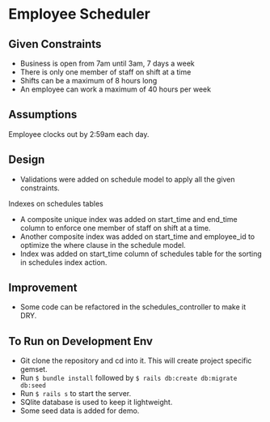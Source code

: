 # Employee Scheduler

## Given Constraints
* Business is open from 7am until 3am, 7 days a week
* There is only one member of staff on shift at a time
* Shifts can be a maximum of 8 hours long
* An employee can work a maximum of 40 hours per week

## Assumptions
Employee clocks out by 2:59am each day.

## Design
* Validations were added on schedule model to apply all the given constraints.

Indexes on schedules tables
* A composite unique index was added on start_time and end_time column to enforce one member of staff on shift at a time.
* Another composite index was added on start_time and employee_id to optimize the where clause in the schedule model.
* Index was added on start_time column of schedules table for the sorting in schedules index action.

## Improvement
* Some code can be refactored in the schedules_controller to make it DRY.

## To Run on Development Env
* Git clone the repository and cd into it. This will create project specific gemset.
* Run `$ bundle install` followed by `$ rails db:create db:migrate db:seed`
* Run `$ rails s` to start the server. 
* SQlite database is used to keep it lightweight.
* Some seed data is added for demo.

